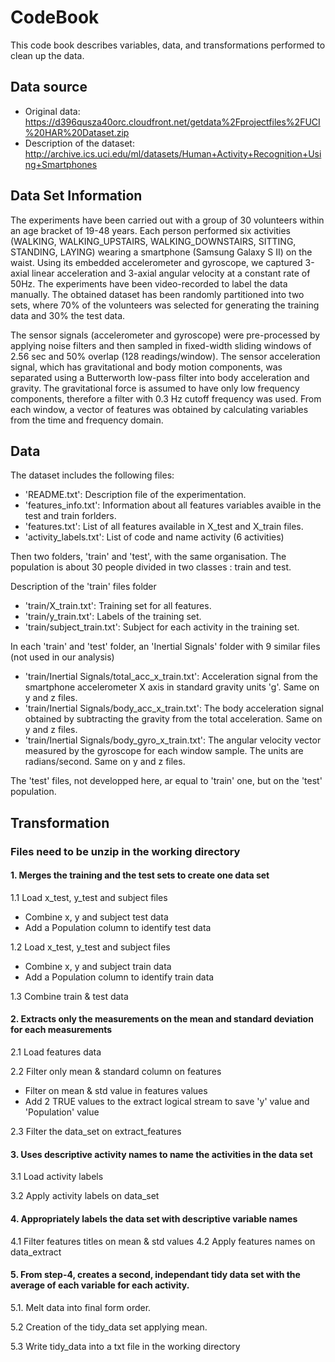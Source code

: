 # CodeBook

This code book describes variables, data, and transformations performed to clean up the data.

## Data source

* Original data: https://d396qusza40orc.cloudfront.net/getdata%2Fprojectfiles%2FUCI%20HAR%20Dataset.zip
* Description of the dataset: http://archive.ics.uci.edu/ml/datasets/Human+Activity+Recognition+Using+Smartphones

## Data Set Information

The experiments have been carried out with a group of 30 volunteers within an age bracket of 19-48 years. Each person performed six activities (WALKING, WALKING_UPSTAIRS, WALKING_DOWNSTAIRS, SITTING, STANDING, LAYING) wearing a smartphone (Samsung Galaxy S II) on the waist. Using its embedded accelerometer and gyroscope, we captured 3-axial linear acceleration and 3-axial angular velocity at a constant rate of 50Hz. The experiments have been video-recorded to label the data manually. The obtained dataset has been randomly partitioned into two sets, where 70% of the volunteers was selected for generating the training data and 30% the test data.

The sensor signals (accelerometer and gyroscope) were pre-processed by applying noise filters and then sampled in fixed-width sliding windows of 2.56 sec and 50% overlap (128 readings/window). The sensor acceleration signal, which has gravitational and body motion components, was separated using a Butterworth low-pass filter into body acceleration and gravity. The gravitational force is assumed to have only low frequency components, therefore a filter with 0.3 Hz cutoff frequency was used. From each window, a vector of features was obtained by calculating variables from the time and frequency domain.

## Data

The dataset includes the following files:

* 'README.txt': Description file of the experimentation.
* 'features_info.txt': Information about all features variables avaible in the test and train forlders.
* 'features.txt': List of all features available in X_test and X_train files.
* 'activity_labels.txt': List of code and name activity (6 activities)

Then two folders, 'train' and 'test', with the same organisation. The population is about 30 people divided in two classes : train and test.

Description of the 'train' files folder

* 'train/X_train.txt': Training set for all features.
* 'train/y_train.txt': Labels of the training set.
* 'train/subject_train.txt': Subject for each activity in the training set.

In each 'train' and 'test' folder, an 'Inertial Signals' folder with 9 similar files (not used in our analysis)
* 'train/Inertial Signals/total_acc_x_train.txt': Acceleration signal from the smartphone accelerometer X axis in standard gravity units 'g'. Same on y and z files.
* 'train/Inertial Signals/body_acc_x_train.txt': The body acceleration signal obtained by subtracting the gravity from the total acceleration. Same on y and z files.
* 'train/Inertial Signals/body_gyro_x_train.txt': The angular velocity vector measured by the gyroscope for each window sample. The units are radians/second. Same on y and z files.

The 'test' files, not developped here, ar equal to 'train' one, but on the 'test' population.

## Transformation
### Files need to be unzip in the working directory

#### 1. Merges the training and the test sets to create one data set
1.1 Load x_test, y_test and subject files
* Combine x, y and subject test data
* Add a Population column to identify test data
  
1.2 Load x_test, y_test and subject files
* Combine x, y and subject train data
* Add a Population column to identify train data
		
1.3 Combine train & test data

#### 2. Extracts only the measurements on the mean and standard deviation for each measurements

2.1 Load features data
        
2.2 Filter only mean & standard column on features
* Filter on mean & std value in features values
* Add 2 TRUE values to the extract logical stream to save 'y' value and 'Population' value

2.3 Filter the data_set on extract_features
       
#### 3. Uses descriptive activity names to name the activities in the data set
3.1 Load activity labels

3.2 Apply activity labels on data_set

#### 4. Appropriately labels the data set with descriptive variable names
4.1 Filter features titles on mean & std values
4.2 Apply features names on data_extract
        
#### 5. From step-4, creates a second, independant tidy data set with the average of each variable for each activity.
     
5.1. Melt data into final form order.

5.2 Creation of the tidy_data set applying mean.

5.3 Write tidy_data into a txt file in the working directory
